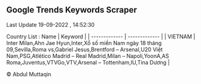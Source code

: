 

## Google Trends Keywords Scraper 
 
Last Update 19-09-2022 , 14:52:30

Country List :
 Name  | Keyword |
| ------------- | ------------- |
| VIETNAM | Inter Milan,Ahn Jae Hyun,Inter,Xổ số miền Nam ngày 18 tháng 09,Sevilla,Roma vs,Gabriel Jesus,Brentford – Arsenal,U20 Việt Nam,PSG,Atlético Madrid – Real Madrid,Milan – Napoli,YoonA,AS Roma,Juventus,VTVGo,VTV,Arsenal – Tottenham,IU,Tina Dương |



© Abdul Muttaqin 
